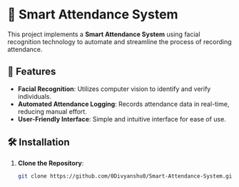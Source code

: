 # 📸 Smart Attendance System

This project implements a **Smart Attendance System** using facial recognition technology to automate and streamline the process of recording attendance.

## 🚀 Features

- **Facial Recognition**: Utilizes computer vision to identify and verify individuals.
- **Automated Attendance Logging**: Records attendance data in real-time, reducing manual effort.
- **User-Friendly Interface**: Simple and intuitive interface for ease of use.

## 🛠️ Installation

1. **Clone the Repository**:
   ```bash
   git clone https://github.com/0Divyanshu0/Smart-Attendance-System.git
